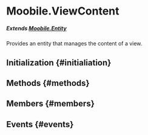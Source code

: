Moobile.ViewContent
================================================================================

##### Extends [Moobile.Entity](Entity/Entity.md)

Provides an entity that manages the content of a view.

Initialization {#initialiation}
--------------------------------------------------------------------------------

Methods {#methods}
--------------------------------------------------------------------------------


Members {#members}
--------------------------------------------------------------------------------


Events {#events}
--------------------------------------------------------------------------------